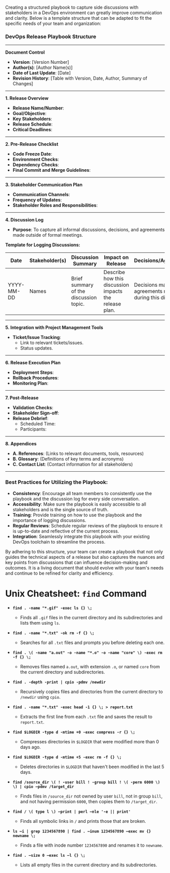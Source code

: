 Creating a structured playbook to capture side discussions with stakeholders in a DevOps environment can greatly improve communication and clarity. Below is a template structure that can be adapted to fit the specific needs of your team and organization:

### DevOps Release Playbook Structure

---

**Document Control**

- **Version**: [Version Number]
- **Author(s)**: [Author Name(s)]
- **Date of Last Update**: [Date]
- **Revision History**: [Table with Version, Date, Author, Summary of Changes]

---

**1. Release Overview**

- **Release Name/Number**:
- **Goal/Objective**:
- **Key Stakeholders**:
- **Release Schedule**:
- **Critical Deadlines**:

---

**2. Pre-Release Checklist**

- **Code Freeze Date**:
- **Environment Checks**:
- **Dependency Checks**:
- **Final Commit and Merge Guidelines**:

---

**3. Stakeholder Communication Plan**

- **Communication Channels**:
- **Frequency of Updates**:
- **Stakeholder Roles and Responsibilities**:

---

**4. Discussion Log**

- **Purpose**: To capture all informal discussions, decisions, and agreements made outside of formal meetings.

**Template for Logging Discussions:**

| Date       | Stakeholder(s) | Discussion Summary | Impact on Release | Decisions/Agreements | Action Items | Logged By |
|------------|----------------|--------------------|-------------------|----------------------|--------------|-----------|
| YYYY-MM-DD | Names          | Brief summary of the discussion topic. | Describe how this discussion impacts the release plan. | Decisions made or agreements reached during this discussion. | Steps to be taken as a result of this discussion. | Name of the person logging this discussion. |

---

**5. Integration with Project Management Tools**

- **Ticket/Issue Tracking**:
  - Link to relevant tickets/issues.
  - Status updates.

---

**6. Release Execution Plan**

- **Deployment Steps**:
- **Rollback Procedures**:
- **Monitoring Plan**:

---

**7. Post-Release**

- **Validation Checks**:
- **Stakeholder Sign-off**:
- **Release Debrief**: 
  - Scheduled Time:
  - Participants:

---

**8. Appendices**

- **A. References**: (Links to relevant documents, tools, resources)
- **B. Glossary**: (Definitions of key terms and acronyms)
- **C. Contact List**: (Contact information for all stakeholders)

---

### Best Practices for Utilizing the Playbook:

- **Consistency**: Encourage all team members to consistently use the playbook and the discussion log for every side conversation.
- **Accessibility**: Make sure the playbook is easily accessible to all stakeholders and is the single source of truth.
- **Training**: Provide training on how to use the playbook and the importance of logging discussions.
- **Regular Reviews**: Schedule regular reviews of the playbook to ensure it is up-to-date and reflective of the current process.
- **Integration**: Seamlessly integrate this playbook with your existing DevOps toolchain to streamline the process.

By adhering to this structure, your team can create a playbook that not only guides the technical aspects of a release but also captures the nuances and key points from discussions that can influence decision-making and outcomes. It is a living document that should evolve with your team's needs and continue to be refined for clarity and efficiency.




















# Unix Cheatsheet: `find` Command
- **`find . -name "*.gif" -exec ls {} \;`**
  - Finds all `.gif` files in the current directory and its subdirectories and lists them using `ls`.

- **`find . -name "*.txt" -ok rm -f {} \;`**
  - Searches for all `.txt` files and prompts you before deleting each one.

- **`find . \( -name "a.out" -o -name "*.o" -o -name "core" \) -exec rm -f {} \;`**
  - Removes files named `a.out`, with extension `.o`, or named `core` from the current directory and subdirectories.

- **`find . -depth -print | cpio -pdmv /newdir`**
  - Recursively copies files and directories from the current directory to `/newdir` using `cpio`.

- **`find . -name "*.txt" -exec head -1 {} \; > report.txt`**
  - Extracts the first line from each `.txt` file and saves the result to `report.txt`.

- **`find $LOGDIR -type d -mtime +0 -exec compress -r {} \;`**
  - Compresses directories in `$LOGDIR` that were modified more than 0 days ago.

- **`find $LOGDIR -type d -mtime +5 -exec rm -f {} \;`**
  - Deletes directories in `$LOGDIR` that haven't been modified in the last 5 days.

- **`find /source_dir \( ! -user bill ! -group bill ! \( -perm 6000 \) \) | cpio –pdmv /target_dir`**
  - Finds files in `/source_dir` not owned by user `bill`, not in group `bill`, and not having permission `6000`, then copies them to `/target_dir`.

- **`find / \( type l \) –print | perl –nle '-e || print'`**
  - Finds all symbolic links in `/` and prints those that are broken.

- **`ls –i | grep 1234567890 | find . –inum 1234567890 –exec mv {} newname \;`**
  - Finds a file with inode number `1234567890` and renames it to `newname`.

- **`find . –size 0 –exec ls –l {} \;`**
  - Lists all empty files in the current directory and its subdirectories.

